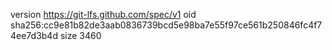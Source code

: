 version https://git-lfs.github.com/spec/v1
oid sha256:cc9e81b82de3aab0836739bcd5e98ba7e55f97ce561b250846fc4f74ee7d3b4d
size 3460
